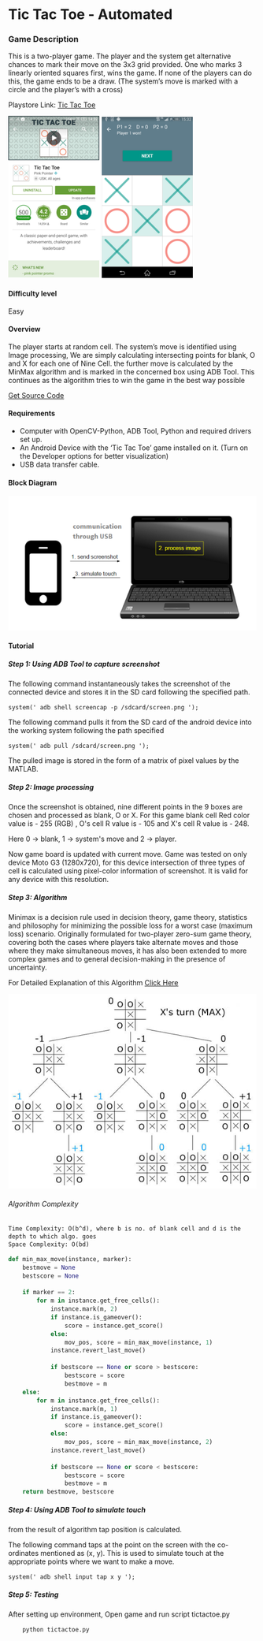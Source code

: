 # Tic Tac Toe - Automated


### Game Description
This is a two-player game. The player and the system get alternative chances to mark their move on the 3x3 grid provided. One who marks 3 linearly oriented squares first, wins the game. If none of the players can do this, the game ends to be a draw. (The system’s move is marked with a circle and the player’s with a cross)

Playstore Link: [Tic Tac Toe](https://play.google.com/store/apps/details?id=com.pinkpointer.tictactoe&hl=en)

![Playstore](/Images/tttps.png) 
![Image](/Images/tttim.png)

#### Difficulty level
Easy

#### Overview
The player starts at random cell. The system’s move is identified using Image processing,
We are simply calculating intersecting points for blank, O and X for each one of Nine Cell.
the further move is calculated by the MinMax algorithm and is marked in the concerned box using ADB Tool.
This continues as the algorithm tries to win the game in the best way possible

[Get Source Code](https://github.com/gameautomators/TicTacToe-v2)

#### Requirements
- Computer with OpenCV-Python, ADB Tool, Python and required drivers set up.
- An Android Device with the ‘Tic Tac Toe’ game installed on it. (Turn on the Developer options for better visualization)
- USB data transfer cable.

#### Block Diagram

![BlockDiagram](/Images/BlockDiagram.png)

#### Tutorial
##### Step 1: Using ADB Tool to capture screenshot
The following command instantaneously takes the screenshot of the connected device and stores it in the SD card following the specified path.
  
```
system(' adb shell screencap -p /sdcard/screen.png ');
```

The following command pulls it from the SD card of the android device into the working system following the path specified

```
system(' adb pull /sdcard/screen.png ');
```
  
The pulled image is stored in the form of a matrix of pixel values by the MATLAB.
                
                
##### Step 2: Image processing

Once the screenshot is obtained, nine different points in the 9 boxes are chosen and processed as blank, O or X. For this game blank cell Red color value is - 255 (RGB) , O's cell R value is - 105 and X's cell R value is - 248.
<p>Here 0 -> blank, 1 -> system's move and 2 -> player.</p>
Now game board is updated with current move.
Game was tested on only device Moto G3 (1280x720), for this device intersection of three types of cell is calculated using pixel-color
information of screenshot. It is valid for any device with this resolution.

##### Step 3: Algorithm

Minimax is a decision rule used in decision theory, game theory, statistics and philosophy for minimizing the possible loss for a worst case (maximum loss) scenario. Originally formulated for two-player zero-sum game theory, covering both the cases where players take alternate moves and those where they make simultaneous moves, it has also been extended to more complex games and to general decision-making in the presence of uncertainty.

For Detailed Explanation of this Algorithm [Click Here](http://neverstopbuilding.com/minimax)

![Image](/Images/algo.jpg)

###### Algorithm Complexity
```
Time Complexity: O(b^d), where b is no. of blank cell and d is the depth to which algo. goes
Space Complexity: O(bd)
```
```python
def min_max_move(instance, marker):
    bestmove = None
    bestscore = None
    
    if marker == 2:
        for m in instance.get_free_cells():
            instance.mark(m, 2)
            if instance.is_gameover():
                score = instance.get_score()
            else:
                mov_pos, score = min_max_move(instance, 1)
            instance.revert_last_move()

            if bestscore == None or score > bestscore:
                bestscore = score
                bestmove = m
    else:
        for m in instance.get_free_cells():
            instance.mark(m, 1)
            if instance.is_gameover():
                score = instance.get_score()
            else:
                mov_pos, score = min_max_move(instance, 2)
            instance.revert_last_move()

            if bestscore == None or score < bestscore:
                bestscore = score
                bestmove = m
    return bestmove, bestscore
```

##### Step 4: Using ADB Tool to simulate touch
<p>from the result of algorithm tap position is calculated.</p>
The following command taps at the point on the screen with the co-ordinates mentioned as (x, y). This is used to simulate touch at the appropriate points where we want to make a move.

```
system(' adb shell input tap x y ');
```
##### Step 5: Testing
After setting up environment, Open game and run script tictactoe.py

```
    python tictactoe.py
```
